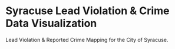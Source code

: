 # Syracuse Lead Violation & Crime Data Visualization
Lead Violation & Reported Crime Mapping for the City of Syracuse.
